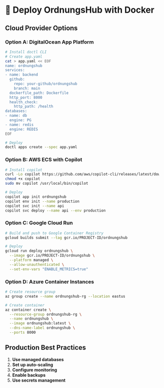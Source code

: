 # 🐳 Deploy OrdnungsHub with Docker

## Cloud Provider Options

### Option A: DigitalOcean App Platform

```bash
# Install doctl CLI
# Create app.yaml
cat > app.yaml << EOF
name: ordnungshub
services:
- name: backend
  github:
    repo: your-github/ordnungshub
    branch: main
  dockerfile_path: Dockerfile
  http_port: 8000
  health_check:
    http_path: /health
databases:
- name: db
  engine: PG
- name: redis
  engine: REDIS
EOF

# Deploy
doctl apps create --spec app.yaml
```

### Option B: AWS ECS with Copilot

```bash
# Install copilot
curl -Lo copilot https://github.com/aws/copilot-cli/releases/latest/download/copilot-linux
chmod +x copilot
sudo mv copilot /usr/local/bin/copilot

# Deploy
copilot app init ordnungshub
copilot env init --name production
copilot svc init --name api
copilot svc deploy --name api --env production
```

### Option C: Google Cloud Run

```bash
# Build and push to Google Container Registry
gcloud builds submit --tag gcr.io/PROJECT-ID/ordnungshub

# Deploy
gcloud run deploy ordnungshub \
  --image gcr.io/PROJECT-ID/ordnungshub \
  --platform managed \
  --allow-unauthenticated \
  --set-env-vars "ENABLE_METRICS=true"
```

### Option D: Azure Container Instances

```bash
# Create resource group
az group create --name ordnungshub-rg --location eastus

# Create container
az container create \
  --resource-group ordnungshub-rg \
  --name ordnungshub \
  --image ordnungshub:latest \
  --dns-name-label ordnungshub \
  --ports 8000
```

## Production Best Practices

1. **Use managed databases**
2. **Set up auto-scaling**
3. **Configure monitoring**
4. **Enable backups**
5. **Use secrets management**